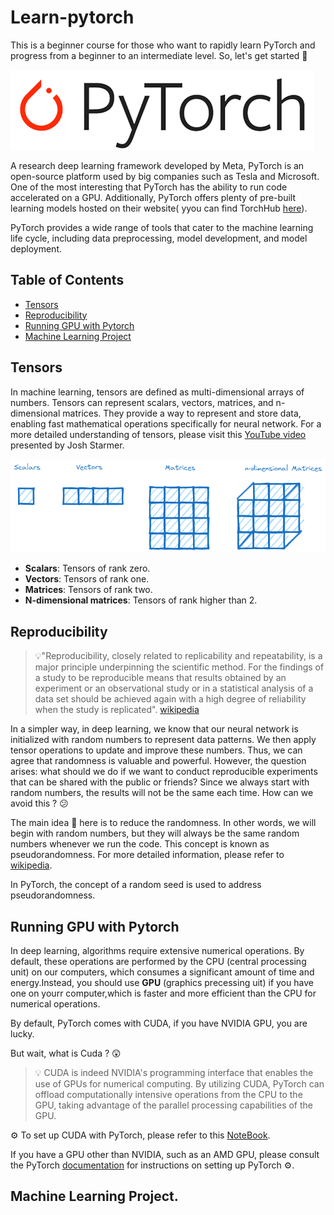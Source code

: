 # Learn-pytorch

This is a beginner course for those who want to rapidly learn PyTorch and progress from a beginner to an intermediate level. So, let's get started :muscle:


![Pytorch logo](images/pytorch.png)

A research deep learning framework developed by Meta, PyTorch is an open-source platform used by big companies such as Tesla and Microsoft. One of the most interesting that PyTorch has the ability to run code accelerated on a GPU. Additionally, PyTorch offers plenty of pre-built learning models hosted on their website( yyou can find TorchHub [here](https://pytorch.org/hub/)).

PyTorch provides a wide range of tools that cater to the machine learning life cycle, including data preprocessing, model development, and model deployment.


## Table of Contents


- [Tensors](#tensors)
- [Reproducibility](#reproducibility)
- [Running GPU with Pytorch](#running-gpu-with-pytorch)
- [Machine Learning Project](#machine-learning-project)

 
## Tensors

In machine learning, tensors are defined as multi-dimensional arrays of numbers. Tensors can represent scalars, vectors, matrices, and n-dimensional matrices. They provide a way to represent and store data, enabling fast mathematical operations specifically for neural network. For a more detailed understanding of tensors, please visit this [YouTube video](https://www.youtube.com/watch?v=L35fFDpwIM4) presented by Josh Starmer.

![Tensors](images/Tensors-rank.png)

* **Scalars**: Tensors of rank zero.
* **Vectors**: Tensors of rank one.
* **Matrices**: Tensors of rank two.
* **N-dimensional matrices**: Tensors of rank higher than 2. 

## Reproducibility


> :bulb:"Reproducibility, closely related to replicability and repeatability, is a major principle underpinning the scientific method. For the findings of a study to be reproducible means that results obtained by an experiment or an observational study or in a statistical analysis of a data set should be achieved again with a high degree of reliability when the study is replicated". [wikipedia](https://en.wikipedia.org/wiki/Reproducibility)

In a simpler way, in deep learning, we know that our neural network is initialized with random numbers to represent data patterns. We then apply tensor operations to update and improve these numbers. Thus, we can agree that randomness is valuable and powerful. However, the question arises: what should we do if we want to conduct reproducible experiments that can be shared with the public or friends? Since we always start with random numbers, the results will not be the same each time. How can we avoid this ? :confused:

The main idea :monocle_face: here is to reduce the randomness. In other words, we will begin with random numbers, but they will always be the same random numbers whenever we run the code. This concept is known as pseudorandomness. For more detailed information, please refer to [wikipedia](https://en.wikipedia.org/wiki/Pseudorandomness).

In PyTorch, the concept of a random seed is used to address pseudorandomness.


## Running GPU with Pytorch

In deep learning, algorithms require extensive numerical operations. By default, these operations are performed by the CPU (central processing unit) on our computers, which consumes a significant amount of time and energy.Instead, you should use **GPU** (graphics precessing uit) if you have one on yourr computer,which is faster and more efficient than the CPU for numerical operations.

By default, PyTorch comes with CUDA, if you have NVIDIA GPU, you are lucky. 

But wait, what is Cuda ? :astonished:

>:bulb: CUDA is indeed NVIDIA's programming interface that enables the use of GPUs for numerical computing. By utilizing CUDA, PyTorch can offload computationally intensive operations from the CPU to the GPU, taking advantage of the parallel processing capabilities of the GPU. 

:gear: To set up CUDA with PyTorch, please refer to this [NoteBook](codes/pytorch_set_gpu.ipynb).

If you have a GPU other than NVIDIA, such as an AMD GPU, please consult the PyTorch [documentation](https://pytorch.org/get-started/locally/) for instructions on setting up PyTorch :gear:.


## Machine Learning Project.
